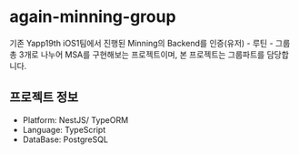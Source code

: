 # again-minning-group

기존 Yapp19th iOS1팀에서 진행된 Minning의 Backend를 인증(유저) - 루틴 - 그룹 총 3개로 나누어 MSA를 구현해보는 프로젝트이며, 본 프로젝트는 그룹파트를 담당합니다.

## 프로젝트 정보

- Platform: NestJS/ TypeORM
- Language: TypeScript
- DataBase: PostgreSQL